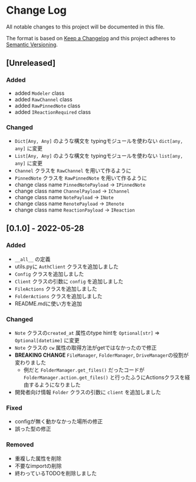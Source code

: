 # Change Log
All notable changes to this project will be documented in this file.

The format is based on [Keep a Changelog](http://keepachangelog.com/)
and this project adheres to [Semantic Versioning](http://semver.org/).

## [Unreleased]

### Added

- added `Modeler` class
- added `RawChannel` class
- added `RawPinnedNote` class 
- added `IReactionRequired` class

### Changed

- `Dict[Any, Any]` のような構文を typingモジュールを使わない `dict[any, any]` に変更
- `List[Any, Any]` のような構文を typingモジュールを使わない `list[any, any]` に変更
- `Channel` クラスを `RawChannel` を用いて作るように
- `PinnedNote` クラスを `RawPinnedNote` を用いて作るように
- change class name `PinnedNotePayload` -> `IPinnedNote`
- change class name `ChannelPayload` -> `IChannel`
- change class name `NotePayload` -> `INote`
- change class name `RenotePayload` -> `IRenote`
- change class name `ReactionPayload` -> `IReaction`

## [0.1.0] - 2022-05-28

### Added

- `__all__` の定義
- utils.pyに `AuthClient` クラスを追加しました
- `Config` クラスを追加しました
- `Client` クラスの引数に `config` を追加しました
- `FileActions` クラスを追加しました
- `FolderActions` クラスを追加しました
- README.mdに使い方を追加

### Changed

- `Note` クラスの`created_at` 属性のtype hintを `Optional[str]` => `Optional[datetime]` に変更
- `Note` クラスの `cw` 属性の取得方法がgetではなかったので修正
- **BREAKING CHANGE** `FileManager`, `FolderManager`, `DriveManager`の役割が変わりました
    - 例だと `FolderManager.get_files()` だったコードが `FolderManager.action.get_files()` と行ったふうにActionsクラスを経由するようになりました
- 開発者向け情報 `Folder` クラスの引数に `client` を追加しました
### Fixed

- configが無く動かなかった場所の修正
- 誤った型の修正

### Removed

- 重複した属性を削除
- 不要なimportの削除
- 終わっているTODOを削除しました
